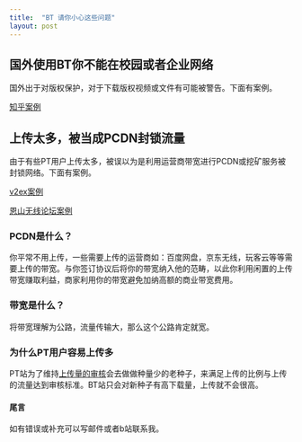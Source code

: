 ```yaml
---
title:  "BT 请你小心这些问题"
layout: post
---
```


## 国外使用BT你不能在校园或者企业网络

国外出于对版权保护，对于下载版权视频或文件有可能被警告。下面有案例。

[知乎案例](https://www.zhihu.com/question/27964762)

## 上传太多，被当成PCDN封锁流量

由于有些PT用户上传太多，被误以为是利用运营商带宽进行PCDN或挖矿服务被封锁网络。下面有案例。

[v2ex案例](https://www.v2ex.com/t/792417)

[恩山无线论坛案例](https://www.right.com.cn/forum/forum.php?mod=viewthread&action=printable&tid=4303444&mobile=no)

### PCDN是什么？
你平常不用上传，一些需要上传的运营商如：百度网盘，京东无线，玩客云等等需要上传的带宽。与你签订协议后将你的带宽纳入他的范畴，以此你利用闲置的上传带宽赚取利益，商家利用你的带宽避免加纳高额的商业带宽费用。

### 带宽是什么？
将带宽理解为公路，流量传输大，那么这个公路肯定就宽。

### 为什么PT用户容易上传多
PT站为了维持[上传量的审核](https://xueyexiao.github.io/pt/)会去做做种量少的老种子，来满足上传的比例与上传的流量达到审核标准。BT站只会对新种子有高下载量，上传就不会很高。

#### 尾言
如有错误或补充可以写邮件或者b站联系我。